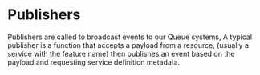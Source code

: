 # Publishers

Publishers are called to broadcast events to our Queue systems, A typical publisher is a function that accepts a payload from a resource, (usually a service with the feature name)
then publishes an event based on the payload and requesting service definition metadata.
